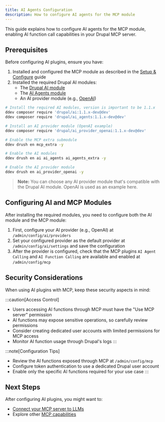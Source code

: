 ```yaml
---
title: AI Agents Configuration
description: How to configure AI agents for the MCP module
---
```


This guide explains how to configure AI agents for the MCP module, enabling AI function call capabilities in your Drupal MCP server.

## Prerequisites

Before configuring AI plugins, ensure you have:

1. Installed and configured the MCP module as described in the [Setup & Configure](/en/mcp-server/setup-configure/) guide
2. Installed the required Drupal AI modules:
   - The [Drupal AI module](https://drupal.org/project/ai)
   - The [AI Agents module](https://drupal.org/project/ai_agents)
   - An AI provider module (e.g., [OpenAI](https://drupal.org/project/ai_provider_openai))

```bash
# Install the required AI modules, version is important to be 1.1.x
ddev composer require 'drupal/ai:1.1.x-dev@dev'
ddev composer require 'drupal/ai_agents:1.1.x-dev@dev'

# Install an AI provider module (OpenAI example)
ddev composer require 'drupal/ai_provider_openai:1.1.x-dev@dev'

# Enable the MCP extra submodule
ddev drush en mcp_extra -y

# Enable the AI modules
ddev drush en ai ai_agents ai_agents_extra -y

# Enable the AI provider module
ddev drush en ai_provider_openai -y
```

> **Note:** You can choose any AI provider module that's compatible with the Drupal AI module. OpenAI is used as an example here.

## Configuring AI and MCP Modules

After installing the required modules, you need to configure both the AI module and the MCP module:

1. First, configure your AI provider (e.g., OpenAI) at `/admin/config/ai/providers`
2. Set your configured provider as the default provider at `/admin/config/ai/settings` and save the configuration
3. After the provider is configured, check that the MCP plugins `AI Agent Calling` and `AI Function Calling` are available and enabled at `/admin/config/mcp`

## Security Considerations

When using AI plugins with MCP, keep these security aspects in mind:

:::caution[Access Control]
- Users accessing AI functions through MCP must have the "Use MCP server" permission
- AI functions may expose sensitive operations, so carefully review permissions
- Consider creating dedicated user accounts with limited permissions for MCP access
- Monitor AI function usage through Drupal's logs
:::

:::note[Configuration Tips]
- Review the AI functions exposed through MCP at `/admin/config/mcp`
- Configure token authentication to use a dedicated Drupal user account
- Enable only the specific AI functions required for your use case
:::

## Next Steps

After configuring AI plugins, you might want to:

- [Connect your MCP server to LLMs](/en/mcp-server/connect-to-llms/)
- Explore other [MCP capabilities](/en/mcp-server/what-next/)